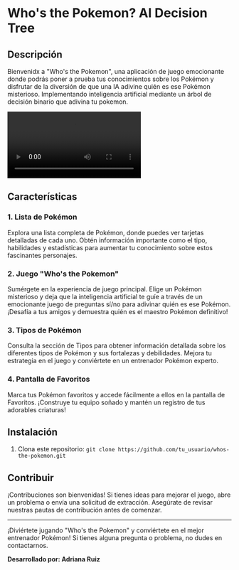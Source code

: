 # Who's the Pokemon? AI Decision Tree

## Descripción

Bienvenidx a "Who's the Pokemon", una aplicación de juego emocionante donde podrás poner a prueba tus conocimientos sobre los Pokémon y disfrutar de la diversión de que una IA adivine quién es ese Pokémon misterioso. Implementando inteligencia artificial mediante un árbol de decisión binario que adivina tu pokemon.

![Video](AppImages/WhosThePokemonAppVideo.mp4)
## Características

### 1. Lista de Pokémon

Explora una lista completa de Pokémon, donde puedes ver tarjetas detalladas de cada uno. Obtén información importante como el tipo, habilidades y estadísticas para aumentar tu conocimiento sobre estos fascinantes personajes.

### 2. Juego "Who's the Pokemon"

Sumérgete en la experiencia de juego principal. Elige un Pokémon misterioso y deja que la inteligencia artificial te guíe a través de un emocionante juego de preguntas sí/no para adivinar quién es ese Pokémon. ¡Desafía a tus amigos y demuestra quién es el maestro Pokémon definitivo!

### 3. Tipos de Pokémon

Consulta la sección de Tipos para obtener información detallada sobre los diferentes tipos de Pokémon y sus fortalezas y debilidades. Mejora tu estrategia en el juego y conviértete en un entrenador Pokémon experto.

### 4. Pantalla de Favoritos

Marca tus Pokémon favoritos y accede fácilmente a ellos en la pantalla de Favoritos. ¡Construye tu equipo soñado y mantén un registro de tus adorables criaturas!

## Instalación

1. Clona este repositorio: `git clone https://github.com/tu_usuario/whos-the-pokemon.git`


## Contribuir

¡Contribuciones son bienvenidas! Si tienes ideas para mejorar el juego, abre un problema o envía una solicitud de extracción. Asegúrate de revisar nuestras pautas de contribución antes de comenzar.



---

¡Diviértete jugando "Who's the Pokemon" y conviértete en el mejor entrenador Pokémon! Si tienes alguna pregunta o problema, no dudes en contactarnos.

**Desarrollado por: Adriana Ruiz**

